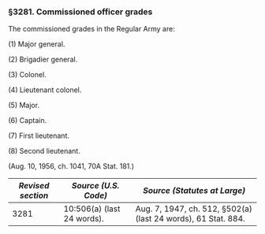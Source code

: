 ### §3281. Commissioned officer grades ###

The commissioned grades in the Regular Army are:

(1) Major general.

(2) Brigadier general.

(3) Colonel.

(4) Lieutenant colonel.

(5) Major.

(6) Captain.

(7) First lieutenant.

(8) Second lieutenant.

(Aug. 10, 1956, ch. 1041, 70A Stat. 181.)

|*Revised section*|   *Source (U.S. Code)*   |                *Source (Statutes at Large)*                 |
|-----------------|--------------------------|-------------------------------------------------------------|
|      3281       |10:506(a) (last 24 words).|Aug. 7, 1947, ch. 512, §502(a) (last 24 words), 61 Stat. 884.|